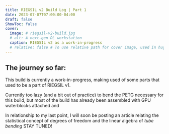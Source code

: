 ```yaml
---
title: RIEGSIL v2 Build Log | Part 1
date: 2023-07-07T07:00:00-04:00
draft: false
ShowToc: false
cover:
  image: # riegsil-v2-build.jpg
  # alt: A next-gen DL workstation
  caption: RIEGSIL v2 as a work-in-progress
  # relative: false # To use relative path for cover image, used in hugo Page-bundles
---
```


## The journey so far:

This build is currently a work-in-progress, making used of some parts that used to be a part of RIEGSIL v1.

Currently too lazy (and a bit out of practice) to bend the PETG necessary for this build, but most of the build has already been assembled with GPU waterblocks attached and  

In relationship to my last point, I will soon be posting an article relating the statistical concept of degrees of freedom and the linear algebra of *tube bending* STAY TUNED!